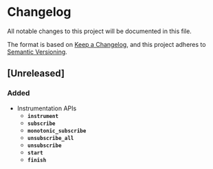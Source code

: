 # Changelog

All notable changes to this project will be documented in this file.

The format is based on [Keep a Changelog](https://keepachangelog.com/en/1.0.0/),
and this project adheres to [Semantic Versioning](https://semver.org/spec/v2.0.0.html).

## [Unreleased]

### Added
- Instrumentation APIs
  - **`instrument`**
  - **`subscribe`**
  - **`monotonic_subscribe`**
  - **`unsubscribe_all`**
  - **`unsubscribe`**
  - **`start`**
  - **`finish`**
